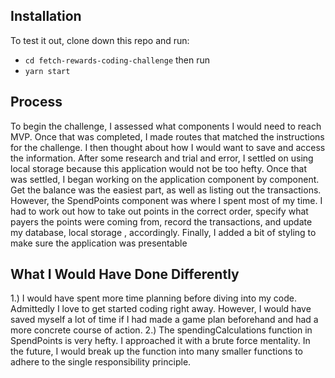 ## Installation
To test it out, clone down this repo and run:
- `cd fetch-rewards-coding-challenge`
then run 
- `yarn start` 

## Process 

To begin the challenge, I assessed what components I would need to reach MVP. Once that was completed, I made routes that matched the instructions for the challenge. I then thought about how I would want to save and access the information. After some research and trial and error, I settled on using local storage because this application would not be too hefty. Once that was settled, I began working on the application component by component. Get the balance was the easiest part, as well as listing out the transactions. However, the SpendPoints component was where I spent most of my time. I had to work out how to take out points in the correct order, specify what payers the points were coming from, record the transactions, and update my database, local storage , accordingly. Finally, I added a bit of styling to make sure the application was presentable

## What I Would Have Done Differently 

1.) I would have spent more time planning before diving into my code. Admittedly I love to get started coding right away. However, I would have saved myself a lot of time if I had made a game plan beforehand and had a more concrete course of action.
2.) The spendingCalculations function in SpendPoints is very hefty. I approached it with a brute force mentality. In the future, I would break up the function into many smaller functions to adhere to the single responsibility principle. 
